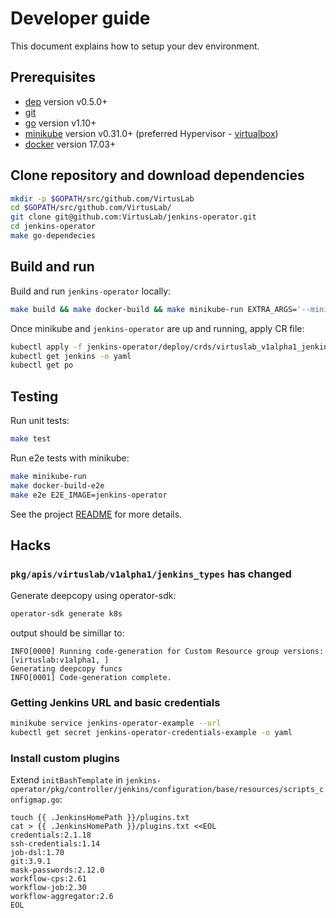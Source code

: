 # Developer guide

This document explains how to setup your dev environment.

## Prerequisites

- [dep][dep_tool] version v0.5.0+
- [git][git_tool]
- [go][go_tool] version v1.10+
- [minikube][minikube] version v0.31.0+ (preferred Hypervisor - [virtualbox][virtualbox])
- [docker][docker_tool] version 17.03+

## Clone repository and download dependencies

```bash
mkdir -p $GOPATH/src/github.com/VirtusLab
cd $GOPATH/src/github.com/VirtusLab/
git clone git@github.com:VirtusLab/jenkins-operator.git
cd jenkins-operator
make go-dependecies
```

## Build and run

Build and run `jenkins-operator` locally:

```bash
make build && make docker-build && make minikube-run EXTRA_ARGS='--minikube --local'
```

Once minikube and `jenkins-operator` are up and running, apply CR file:

```bash
kubectl apply -f jenkins-operator/deploy/crds/virtuslab_v1alpha1_jenkins_cr.yaml
kubectl get jenkins -o yaml
kubectl get po
```

## Testing

Run unit tests:

```bash
make test
```

Run e2e tests with minikube:

```bash
make minikube-run
make docker-build-e2e
make e2e E2E_IMAGE=jenkins-operator
```

See the project [README][jenkins-operator] for more details.

## Hacks

### `pkg/apis/virtuslab/v1alpha1/jenkins_types` has changed

Generate deepcopy using operator-sdk:

```bash
operator-sdk generate k8s 
```

output should be simillar to:

```
INFO[0000] Running code-generation for Custom Resource group versions: [virtuslab:v1alpha1, ] 
Generating deepcopy funcs
INFO[0001] Code-generation complete.
```

### Getting Jenkins URL and basic credentials

```bash
minikube service jenkins-operator-example --url
kubectl get secret jenkins-operator-credentials-example -o yaml
```

### Install custom plugins

Extend `initBashTemplate` in `jenkins-operator/pkg/controller/jenkins/configuration/base/resources/scripts_configmap.go`:

```
touch {{ .JenkinsHomePath }}/plugins.txt
cat > {{ .JenkinsHomePath }}/plugins.txt <<EOL
credentials:2.1.18
ssh-credentials:1.14
job-dsl:1.70
git:3.9.1
mask-passwords:2.12.0
workflow-cps:2.61
workflow-job:2.30
workflow-aggregator:2.6
EOL
```


[dep_tool]:https://golang.github.io/dep/docs/installation.html
[git_tool]:https://git-scm.com/downloads
[go_tool]:https://golang.org/dl/
[repo_sdk]:https://github.com/operator-framework/operator-sdk
[fork_guide]:https://help.github.com/articles/fork-a-repo/
[docker_tool]:https://docs.docker.com/install/
[kubectl_tool]:https://kubernetes.io/docs/tasks/tools/install-kubectl/
[minikube]:https://kubernetes.io/docs/tasks/tools/install-minikube/
[virtualbox]:https://www.virtualbox.org/wiki/Downloads
[jenkins-operator]:../README.md